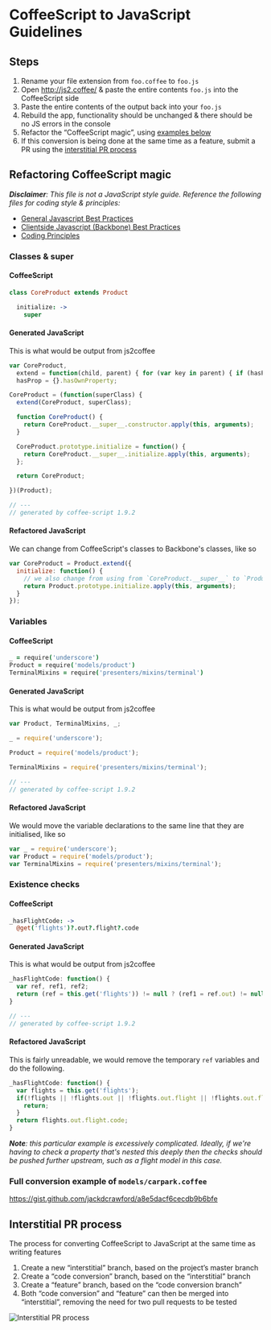 # CoffeeScript to JavaScript Guidelines

## Steps
1. Rename your file extension from `foo.coffee` to `foo.js`
2. Open http://js2.coffee/ & paste the entire contents `foo.js` into the CoffeeScript side
3. Paste the entire contents of the output back into your `foo.js`
4. Rebuild the app, functionality should be unchanged & there should be no JS errors in the console
5. Refactor the “CoffeeScript magic”, using [examples below](#refactoring-coffeescript-magic)
6. If this conversion is being done at the same time as a feature, submit a PR using the [interstitial PR process](#interstitial-pr-process)

## Refactoring CoffeeScript magic

_**Disclaimer**: This file is not a JavaScript style guide. Reference the following files for coding style & principles:_
* [General Javascript Best Practices](/general-javascript-best-practices.md)
* [Clientside Javascript (Backbone) Best Practices](/clientside-javascript-best-practices.md)
* [Coding Principles](/coding-principles.md)

### Classes & super
#### CoffeeScript

```coffee
class CoreProduct extends Product

  initialize: ->
    super
```

#### Generated JavaScript
This is what would be output from js2coffee

```javascript
var CoreProduct,
  extend = function(child, parent) { for (var key in parent) { if (hasProp.call(parent, key)) child[key] = parent[key]; } function ctor() { this.constructor = child; } ctor.prototype = parent.prototype; child.prototype = new ctor(); child.__super__ = parent.prototype; return child; },
  hasProp = {}.hasOwnProperty;

CoreProduct = (function(superClass) {
  extend(CoreProduct, superClass);

  function CoreProduct() {
    return CoreProduct.__super__.constructor.apply(this, arguments);
  }

  CoreProduct.prototype.initialize = function() {
    return CoreProduct.__super__.initialize.apply(this, arguments);
  };

  return CoreProduct;

})(Product);

// ---
// generated by coffee-script 1.9.2
```

#### Refactored JavaScript
We can change from CoffeeScript's classes to Backbone's classes, like so

```javascript
var CoreProduct = Product.extend({
  initialize: function() {
    // we also change from using from `CoreProduct.__super__` to `Product.prototype`
    return Product.prototype.initialize.apply(this, arguments);
  }
});
```

### Variables
#### CoffeeScript

```coffee
_ = require('underscore')
Product = require('models/product')
TerminalMixins = require('presenters/mixins/terminal')
```

#### Generated JavaScript
This is what would be output from js2coffee

```javascript
var Product, TerminalMixins, _;

_ = require('underscore');

Product = require('models/product');

TerminalMixins = require('presenters/mixins/terminal');

// ---
// generated by coffee-script 1.9.2
```

#### Refactored JavaScript
We would move the variable declarations to the same line that they are initialised, like so

```javascript
var _ = require('underscore');
var Product = require('models/product');
var TerminalMixins = require('presenters/mixins/terminal');
```

### Existence checks
#### CoffeeScript

```coffee
_hasFlightCode: ->
  @get('flights')?.out?.flight?.code
```

#### Generated JavaScript
This is what would be output from js2coffee

```javascript
_hasFlightCode: function() {
  var ref, ref1, ref2;
  return (ref = this.get('flights')) != null ? (ref1 = ref.out) != null ? (ref2 = ref1.flight) != null ? ref2.code : void 0 : void 0 : void 0;
}

// ---
// generated by coffee-script 1.9.2
```

#### Refactored JavaScript
This is fairly unreadable, we would remove the temporary `ref` variables and do the following.

```javascript
_hasFlightCode: function() {
  var flights = this.get('flights');
  if(!flights || !flights.out || !flights.out.flight || !flights.out.flight.code)) {
    return;
  }
  return flights.out.flight.code;
}
```

_**Note**: this particular example is excessively complicated. Ideally, if we're having to check a property that's nested this deeply then the checks should be pushed further upstream, such as a flight model in this case._

### Full conversion example of `models/carpark.coffee`
https://gist.github.com/jackdcrawford/a8e5dacf6cecdb9b6bfe

## Interstitial PR process
The process for converting CoffeeScript to JavaScript at the same time as writing features

1. Create a new “interstitial” branch, based on the project’s master branch
2. Create a “code conversion” branch, based on the “interstitial” branch
3. Create a “feature” branch, based on the “code conversion branch”
4. Both “code conversion” and “feature” can then be merged into “interstitial”, removing the need for two pull requests to be tested

![Interstitial PR process](https://cloud.githubusercontent.com/assets/1485654/7913291/a1fece40-0866-11e5-84b5-1698ecae101a.png)
